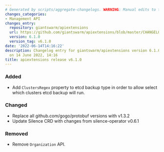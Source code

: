 ```yaml
---
# Generated by scripts/aggregate-changelogs. WARNING: Manual edits to this files will be overwritten.
changes_categories:
- Management API
changes_entry:
  repository: giantswarm/apiextensions
  url: https://github.com/giantswarm/apiextensions/blob/master/CHANGELOG.md#610---2022-06-14
  version: 6.1.0
  version_tag: v6.1.0
date: '2022-06-14T14:16:22'
description: Changelog entry for giantswarm/apiextensions version 6.1.0, published
  on 14 June 2022, 14:16
title: apiextensions release v6.1.0
---
```


### Added
- Add `ClustersRegex` property to etcd backup type in order to allow select which clusters etcd backup will run.
### Changed
- Replace all github.com/gogo/protobuf versions with v1.3.2
- Update Silence CRD with changes from silence-operator v0.6.1
### Removed
- Remove `Organization` API.
